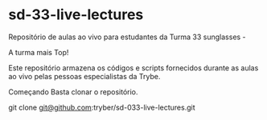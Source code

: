 # sd-33-live-lectures
Repositório de aulas ao vivo para estudantes da Turma 33 sunglasses - 

A turma mais Top!

Este repositório armazena os códigos e scripts fornecidos durante as aulas ao vivo pelas pessoas especialistas da Trybe.

Começando
Basta clonar o repositório.




git clone git@github.com:tryber/sd-033-live-lectures.git